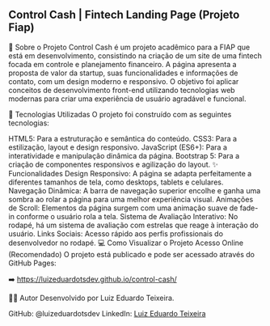 ## Control Cash | Fintech Landing Page (Projeto Fiap)
📄 Sobre o Projeto
Control Cash é um projeto acadêmico para a FIAP que está em desenvolvimento, consistindo na criação de um site de uma fintech focada em controle e planejamento financeiro. A página apresenta a proposta de valor da startup, suas funcionalidades e informações de contato, com um design moderno e responsivo.
O objetivo foi aplicar conceitos de desenvolvimento front-end utilizando tecnologias web modernas para criar uma experiência de usuário agradável e funcional.

🚀 Tecnologias Utilizadas
O projeto foi construído com as seguintes tecnologias:

HTML5: Para a estruturação e semântica do conteúdo.
CSS3: Para a estilização, layout e design responsivo.
JavaScript (ES6+): Para a interatividade e manipulação dinâmica da página.
Bootstrap 5: Para a criação de componentes responsivos e agilização do layout.
✨ Funcionalidades
Design Responsivo: A página se adapta perfeitamente a diferentes tamanhos de tela, como desktops, tablets e celulares.
Navegação Dinâmica: A barra de navegação superior encolhe e ganha uma sombra ao rolar a página para uma melhor experiência visual.
Animações de Scroll: Elementos da página surgem com uma animação suave de fade-in conforme o usuário rola a tela.
Sistema de Avaliação Interativo: No rodapé, há um sistema de avaliação com estrelas que reage à interação do usuário.
Links Sociais: Acesso rápido aos perfis profissionais do desenvolvedor no rodapé.
💻 Como Visualizar o Projeto
Acesso Online (Recomendado)
O projeto está publicado e pode ser acessado através do GitHub Pages:

➡️ https://luizeduardotsdev.github.io/control-cash/

👨‍💻 Autor
Desenvolvido por Luiz Eduardo Teixeira.

GitHub: @luizeduardotsdev
LinkedIn: [Luiz Eduardo Teixeira](https://www.linkedin.com/in/luiz-eduardo-teixeiradev/)
